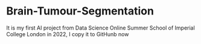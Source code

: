 # Brain-Tumour-Segmentation
It is my first AI project from Data Science Online Summer School of Imperial College London in 2022, I copy it to GitHunb now
